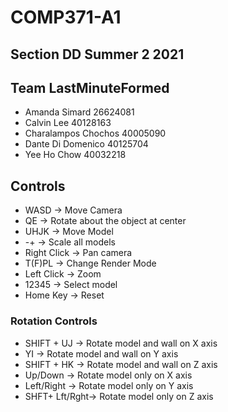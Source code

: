 # COMP371-A1

## Section DD Summer 2 2021
## Team LastMinuteFormed

- Amanda Simard		26624081
- Calvin Lee		40128163
- Charalampos Chochos	40005090
- Dante Di Domenico	40125704
- Yee Ho Chow		40032218

## Controls
- WASD        -> Move Camera
- QE	        -> Rotate about the object at center
- UHJK        -> Move Model
- -+	        -> Scale all models
- Right Click -> Pan camera
- T(F)PL	    -> Change Render Mode
- Left Click  -> Zoom
- 12345       -> Select model
- Home Key    -> Reset
### Rotation Controls
- SHIFT + UJ    -> Rotate model and wall on X axis
- YI            -> Rotate model and wall on Y axis
- SHIFT + HK    -> Rotate model and wall on Z axis
- Up/Down       -> Rotate model only on X axis
- Left/Right    -> Rotate model only on Y axis
- SHFT+ Lft/Rght-> Rotate model only on Z axis
